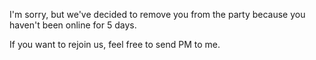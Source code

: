 I'm sorry, but we've decided to remove you from the party because you haven't been online for 5 days.

If you want to rejoin us, feel free to send PM to me.